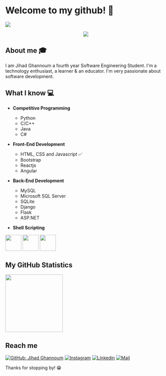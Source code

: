 # Welcome to my github! 👋

<div>
     <img src="https://images.pexels.com/photos/4709286/pexels-photo-4709286.jpeg?auto=compress&cs=tinysrgb&dpr=2&h=650&w=940">
</div>
<!-- visitor counter -->

<p align="center"> 
     <img src="https://profile-counter.glitch.me/Ghannoum99/count.svg" />
</p>

## About me :mortar_board:
I am Jihad Ghannoum a fourth year Software Engineering Student. I'm a technology enthusiast, a learner & an educator. I'm very passionate about software development.


## What I know :computer:
- **Competitive Programming**
	- Python
	- C/C++
	- Java
	- C#
	 
- **Front-End Development**
	- HTML, CSS and Javascript :white_check_mark:
	- Bootstrap
	- Reactjs
	- Angular

- **Back-End Development**
	- MySQL
	- Microsoft SQL Server
	- SQLite
	- Django
	- Flask
	- ASP.NET


- **Shell Scripting**

<code><a href="https://www.python.org/" target="_blank"><img height="50" src="https://www.vectorlogo.zone/logos/python/python-ar21.svg"></a></code>
<code><a href="https://www.linux.org/" target="_blank"><img height="50" src="https://www.vectorlogo.zone/logos/linux/linux-ar21.svg"></a></code>
<code><a href="https://reactjs.org/" target="_blank"><img height="50" src="https://www.vectorlogo.zone/logos/reactjs/reactjs-ar21.svg"></a></code>


## My GitHub Statistics
<p>
<!-- GitHub Stats -->
<img height="180em" src="https://github-readme-stats.vercel.app/api?username=Ghannoum99&show_icons=true&hide_border=true" />

<!-- Most Used Languages
<img height="180em" src="https://github-readme-stats.vercel.app/api/top-langs/?username=Ghannoum99&exclude_repo=KNN-Image-Classification&show_icons=true&hide_border=true&layout=compact&langs_count=8"/>
</p>
 -->


## Reach me 
[![GitHub: Jihad Ghannoum](https://img.shields.io/github/followers/Ghannoum99?label=Ghannoum99&style=social)](https://github.com/Ghannoum99)
[![Instagram](https://img.shields.io/badge/-@gh_jihad-red?style=flat-square&logo=instagram&logoColor=white&link=https://www.instagram.com/gh_jihad/)](https://www.instagram.com/gh_jihad/)
[![Linkedin](https://img.shields.io/badge/-Jihad%20Ghannoum-blue?style=flat-square&logo=linkedin&logoColor=white&link=https://www.linkedin.com/in/jihad-ghannoum/)](https://www.linkedin.com/in/jihad-ghannoum/)
[![Mail](https://img.shields.io/badge/-ghannoumjihad59@gmail.com-gray?style=flat-square&logo=gmail&logoColor=red&link=https://www.linkedin.com/in/jihad-ghannoum/)](mailto:ghannoumjihad59@gmail.com)


Thanks for stopping by! 😁

